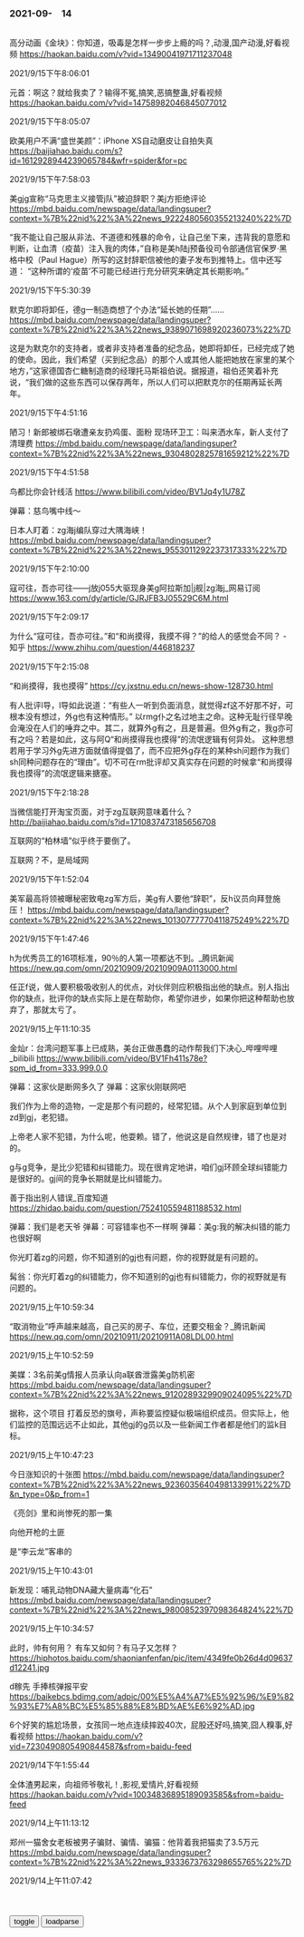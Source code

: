 ### 2021-09-　14

```note
```

高分动画《金块》：你知道，吸毒是怎样一步步上瘾的吗？,动漫,国产动漫,好看视频
https://haokan.baidu.com/v?vid=13490041971711237048

2021/9/15下午8:06:01

元首：啊这？就给我卖了？输得不冤,搞笑,恶搞整蛊,好看视频
https://haokan.baidu.com/v?vid=14758982046845077012

2021/9/15下午8:05:07

欧美用户不满“盛世美颜”：iPhone XS自动磨皮让自拍失真
https://baijiahao.baidu.com/s?id=1612928944239065784&wfr=spider&for=pc

2021/9/15下午7:58:03

美gjg宣称“马克思主义接管j队”被迫辞职？美j方拒绝评论
https://mbd.baidu.com/newspage/data/landingsuper?context=%7B%22nid%22%3A%22news_9222480560355213240%22%7D

“我不能让自己服从非法、不道德和残暴的命令，让自己坐下来，违背我的意愿和判断，让血清（疫苗）注入我的肉体，”自称是美h陆j预备役司令部通信官保罗·黑格中校（Paul Hague）所写的这封辞职信被他的妻子发布到推特上。信中还写道： “这种所谓的‘疫苗’不可能已经进行充分研究来确定其长期影响。”

2021/9/15下午5:30:39

默克尔即将卸任，德g一制造商想了个办法“延长她的任期”……
https://mbd.baidu.com/newspage/data/landingsuper?context=%7B%22nid%22%3A%22news_9389071698920236073%22%7D

这是为默克尔的支持者，或者非支持者准备的纪念品，她即将卸任，已经完成了她的使命。因此，我们希望（买到纪念品）的那个人或其他人能把她放在家里的某个地方，”这家德国杏仁糖制造商的经理托马斯祖伯说。据报道，祖伯还笑着补充说，“我们做的这些东西可以保存两年，所以人们可以把默克尔的任期再延长两年。

2021/9/15下午4:51:16

陋习！新郎被绑石墩遭亲友扔鸡蛋、面粉 现场环卫工：叫来洒水车，新人支付了清理费
https://mbd.baidu.com/newspage/data/landingsuper?context=%7B%22nid%22%3A%22news_9304802825781659212%22%7D

2021/9/15下午4:51:58

鸟都比你会针线活
https://www.bilibili.com/video/BV1Jq4y1U78Z

弹幕：慈鸟嘴中线～

日本人盯着：zg海j编队穿过大隅海峡！
https://mbd.baidu.com/newspage/data/landingsuper?context=%7B%22nid%22%3A%22news_9553011292237317333%22%7D

2021/9/15下午2:10:00

寇可往，吾亦可往——j放j055大驱现身美g阿拉斯加|j舰|zg海j_网易订阅
https://www.163.com/dy/article/GJRJFB3J05529C6M.html

2021/9/15下午2:09:17

为什么“寇可往，吾亦可往。”和“和尚摸得，我摸不得？”的给人的感觉会不同？ - 知乎
https://www.zhihu.com/question/446818237

2021/9/15下午2:15:08

“和尚摸得，我也摸得”
https://cy.jxstnu.edu.cn/news-show-128730.html

有人批评l导，l导如此说道：“有些人一听到负面消息，就觉得zf这不好那不好，可根本没有想过，外g也有这种情形。”
以rmg仆之名过地主之命。这种无耻行径早晚会淹没在人们的唾弃之中。其二，就算外g有之，且是普遍。但外g有之，我g亦可有之吗？若是如此，这与阿Q“和尚摸得我也摸得”的流氓逻辑有何异处。
这种思想若用于学习外g先进方面就值得提倡了，而不应把外g存在的某种sh问题作为我们sh同种问题存在的“理由”。切不可在rm批评却又真实存在问题的时候拿“和尚摸得我也摸得”的流氓逻辑来搪塞。

2021/9/15下午2:18:28

当微信能打开淘宝页面，对于zg互联网意味着什么？
http://baijiahao.baidu.com/s?id=1710837473185656708

互联网的“柏林墙”似乎终于要倒了。

互联网？不，是局域网

2021/9/15下午1:52:04

美军最高将领被曝秘密致电zg军方后，美g有人要他“辞职”，反h议员向拜登施压！
https://mbd.baidu.com/newspage/data/landingsuper?context=%7B%22nid%22%3A%22news_10130777770411875249%22%7D

2021/9/15下午1:47:46

h为优秀员工的16项标准，90％的人第一项都达不到。_腾讯新闻
https://new.qq.com/omn/20210909/20210909A0113000.html

任正f说，做人要积极吸收别人的优点，对伙伴则应积极指出他的缺点。别人指出你的缺点，批评你的缺点实际上是在帮助你，希望你进步，如果你把这种帮助也放弃了，那就太亏了。

2021/9/15上午11:10:35

金灿r：台湾问题军事上已成熟，美台正做愚蠢的动作帮我们下决心_哔哩哔哩_bilibili
https://www.bilibili.com/video/BV1Fh411s78e?spm_id_from=333.999.0.0

弹幕：这家伙是断网多久了
弹幕：这家伙刚联网吧

我们作为上帝的造物，一定是那个有问题的，经常犯错。从个人到家庭到单位到zd到gj，老犯错。

上帝老人家不犯错，为什么呢，他耍赖。错了，他说这是自然规律，错了也是对的。

g与g竞争，是比少犯错和纠错能力。现在很肯定地讲，咱们gj环顾全球纠错能力是很好的。gj间的竞争长期就是比纠错能力。

善于指出别人错误_百度知道
https://zhidao.baidu.com/question/752410559481188532.html

弹幕：我们是老天爷
弹幕：可容错率也不一样啊
弹幕：美g:我的解决纠错的能力也很好啊

你光盯着zg的问题，你不知道别的gj也有问题，你的视野就是有问题的。

髯翁：你光盯着zg的纠错能力，你不知道别的gj也有纠错能力，你的视野就是有问题的。

2021/9/15上午10:59:34

“取消物业”呼声越来越高，自己买的房子、车位，还要交租金？_腾讯新闻
https://new.qq.com/omn/20210911/20210911A08LDL00.html

2021/9/15上午10:52:59

美媒：3名前美g情报人员承认向a联酋泄露美g防机密
https://mbd.baidu.com/newspage/data/landingsuper?context=%7B%22nid%22%3A%22news_9120289329909024095%22%7D

据称，这个项目
打着反恐的旗号，声称要监控疑似极端组织成员。但实际上，他们监控的范围远远不止如此，其他gj的g员以及一些新闻工作者都是他们的监k目标。

2021/9/15上午10:47:23

今日涨知识的十张图
https://mbd.baidu.com/newspage/data/landingsuper?context=%7B%22nid%22%3A%22news_9236035640498133991%22%7D&n_type=0&p_from=1

《亮剑》里和尚惨死的那一集

向他开枪的土匪

是“李云龙”客串的

2021/9/15上午10:43:01

新发现：哺乳动物DNA藏大量病毒“化石”
https://mbd.baidu.com/newspage/data/landingsuper?context=%7B%22nid%22%3A%22news_9800852397098364824%22%7D

2021/9/15上午10:34:57

此时，帅有何用？
有车又如何？有马子又怎样？
https://hiphotos.baidu.com/shaonianfenfan/pic/item/4349fe0b26d4d09637d12241.jpg

d稼先
手捧核弹报平安
https://baikebcs.bdimg.com/adpic/00%E5%A4%A7%E5%92%96/%E9%82%93%E7%A8%BC%E5%85%88%E8%BD%AE%E6%92%AD.jpg

6个好笑的尴尬场景，女孩同一地点连续摔跤40次，屁股还好吗,搞笑,囧人糗事,好看视频
https://haokan.baidu.com/v?vid=7230490805490844587&sfrom=baidu-feed

2021/9/14下午1:55:44

全体渣男起来，向祖师爷敬礼！,影视,爱情片,好看视频
https://haokan.baidu.com/v?vid=10034836895189093585&sfrom=baidu-feed

2021/9/14上午11:13:12

郑州一猫舍女老板被男子骗财、骗情、骗猫：他背着我把猫卖了3.5万元
https://mbd.baidu.com/newspage/data/landingsuper?context=%7B%22nid%22%3A%22news_9333673763298655765%22%7D

2021/9/14上午11:07:42

<table id="tbc" style="white-space:pre-wrap">
</table>
<button onclick="toggleb()">toggle</button>
<button onclick="loadparse()">loadparse</button>
<br>
<!-- 🌸<br>🍅-　-🍑<hr>🍀 --> <textarea rows="30" cols="100" style="display: none" id="tar">

迂腐之极，二战后美军轻武器为何全面落后，全是g僚在捣乱
https://mbd.baidu.com/newspage/data/landingsuper?context=%7B%22nid%22%3A%22news_9554101530912008864%22%7D

2021/9/14上午10:20:20

歪嘴时评·王亚军

文盲到我这个程度就对传统文化深恶痛绝了 - YouTube
https://www.youtube.com/watch?v=ut2V2fbWIa0

无论你说什么，他都告诉你，你不懂，你就不能聊。只要说出你不懂这三个字的人，都是什么都不懂的。用你不懂这三个字来堵嘴的人，都是大脑里边空空如也的。

没有一句话是他讲的，没有一条道理是他想出来的。他们是属于那种，连字都不认识，连人话都不会说的。

张三变卦了，李四变卦了。咸丰皇帝跟洋人签完合同就毁约，那个就叫变卦，也叫欠揍。

真正的传统文化断了，亡了。

了不起了，读两本明清小说。把那四本小说奉成四大名著，就等于是不了解传统文化。就是没文化。

没文化的人才愿意聊这个，越没文化越聊传统文化。

zg传统的一切，无论是思想逻辑还是智慧，全部都是为朝廷服务的，为皇q服务的，为g僚集团服务的。

所谓的传统文化，是服务机构，服务行业。在传统文化这个行业里混迹的人，服务行业从业人员。

2021/9/13下午3:01:26

孙晓y：谁是书法的朋友？谁是书法的敌人？_zg
https://www.sohu.com/a/451772505_661229

孙晓y：团结书法的朋友，打击书法的敌人_zg
https://www.sohu.com/a/451871778_714666

河野太郎节目中自卖自夸：“若不是我，日本挺不到现在”……
https://mbd.baidu.com/newspage/data/landingsuper?context=%7B%22nid%22%3A%22news_9447330684066637932%22%7D

卓映天2F
老子清醒儿混蛋。

2021/9/13上午11:22:25

掌掴总统的男子，出狱了
https://m.gmw.cn/baijia/2021-09/13/1302573757.html

他说道，“我强烈反对使用身体暴力。然而，那只是一个小小的耳光。我相信马克龙已经恢复得非常好了”，

https://imgm.gmw.cn/attachement/jpg/site215/20210913/2314210505934877935.jpg

塔雷尔称他那天的行为是“z治行为”，

2021/9/13上午10:36:33

上海自由高达落地，最佳拍摄角度攻略,动漫,动漫综合,好看视频
https://haokan.baidu.com/v?vid=6734889521985499370&sfrom=baidu-feed

https://user-center.cdn.bcebos.com/head/raw/uc.101.fe01bc91.O5Tyf-Mn8s93LdVQVXxY4g

2021/9/13上午10:13:24

</textarea> <!-- 🍀<br>🍑-　-🍅<hr>🌸 -->

```tip
```

<script src="https://cdn.jsdelivr.net/npm/jquery@3.5.1/dist/jquery.min.js"></script>

<link rel="stylesheet" href="https://cdn.jsdelivr.net/gh/fancyapps/fancybox@3.5.7/dist/jquery.fancybox.min.css" />
<script src="https://cdn.jsdelivr.net/gh/fancyapps/fancybox@3.5.7/dist/jquery.fancybox.min.js"></script>

<script type="text/javascript">

var __urlRegex = /(\b(https?|ftp|file):\/\/[-A-Z0-9+&@#\/%?=~_|!:,.;]*[-A-Z0-9+&@#\/%=~_|])/ig;
var __imgRegex = /\.(?:jpe?g|gif|png)$/i;

loadparse();

function parseURL($string){

    var exp = __urlRegex;
    return $string.replace(exp,function(match){
            __imgRegex.lastIndex=0;
            if(__imgRegex.test(match)){
                return '<a data-fancybox="gallery" href="' + match.replace("/p=700", "")
                 + '"><img src="' + match.replace("/p=700", "/p=160x200")+'" width="64"></a>';
            }
            else{
                return '<a href="' + match + '" target="_blank">' + match + '</a>';
            }
        }
    );
}

function loadparse() {
  tbc.innerHTML = parseURL(tar.value);
}

function toggleb() {
  var x = document.getElementById("tar");
  if (x.style.display === "none") {
    x.style.display = "";
  } else {
    x.style.display = "none";
  }
}

</script>
